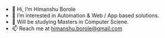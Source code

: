 - 👋  Hi, I’m Himanshu Borole
- 👀  I’m interested in Automation & Web / App based solutions.
- 🌱  Will be studying Masters in Computer Sciene.
- 📫  Reach me at himanshu.borole@gmail.com

<!---
hborole/hborole is a ✨ special ✨ repository because its `README.md` (this file) appears on your GitHub profile.
You can click the Preview link to take a look at your changes.
--->
